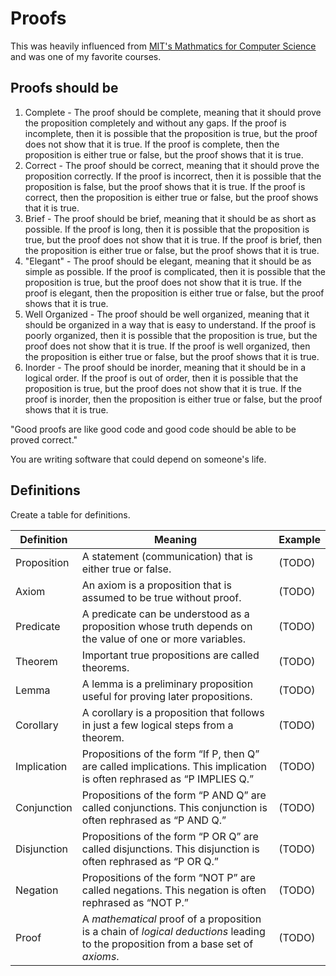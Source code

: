 # Proofs

This was heavily influenced from [MIT's Mathmatics for Computer Science](https://ocw.mit.edu/courses/electrical-engineering-and-computer-science/6-042j-mathematics-for-computer-science-fall-2010/) and was one of my favorite courses.

## Proofs should be

1. Complete - The proof should be complete, meaning that it should
   prove the proposition completely and without any gaps. If the proof
   is incomplete, then it is possible that the proposition is true, but
   the proof does not show that it is true. If the proof is complete,
   then the proposition is either true or false, but the proof shows
   that it is true.
2. Correct - The proof should be correct, meaning that it should
   prove the proposition correctly. If the proof is incorrect, then it
   is possible that the proposition is false, but the proof shows that
   it is true. If the proof is correct, then the proposition is either
   true or false, but the proof shows that it is true.
3. Brief - The proof should be brief, meaning that it should be as
   short as possible. If the proof is long, then it is possible that
   the proposition is true, but the proof does not show that it is
   true. If the proof is brief, then the proposition is either true or
   false, but the proof shows that it is true.
4. "Elegant" - The proof should be elegant, meaning that it should
   be as simple as possible. If the proof is complicated, then it is
   possible that the proposition is true, but the proof does not show
   that it is true. If the proof is elegant, then the proposition is
   either true or false, but the proof shows that it is true.
5. Well Organized - The proof should be well organized, meaning that
   it should be organized in a way that is easy to understand. If the
   proof is poorly organized, then it is possible that the proposition
   is true, but the proof does not show that it is true. If the proof
   is well organized, then the proposition is either true or false, but
   the proof shows that it is true.
6. Inorder - The proof should be inorder, meaning that it should be
   in a logical order. If the proof is out of order, then it is
   possible that the proposition is true, but the proof does not show
   that it is true. If the proof is inorder, then the proposition is
   either true or false, but the proof shows that it is true.

"Good proofs are like good code and good code should be able to be proved correct."

You are writing software that could depend on someone's life.

## Definitions

Create a table for definitions.

Definition | Meaning | Example
--- | --- | ---
Proposition | A statement (communication) that is either true or false. | (TODO)
Axiom | An axiom is a proposition that is assumed to be true without proof. | (TODO)
Predicate | A predicate can be understood as a proposition whose truth depends on the value of one or more variables. | (TODO)
Theorem | Important true propositions are called theorems. | (TODO)
Lemma | A lemma is a preliminary proposition useful for proving later propositions. | (TODO)
Corollary | A corollary is a proposition that follows in just a few logical steps from a theorem. | (TODO)
Implication | Propositions of the form “If P, then Q” are called implications. This implication is often rephrased as “P IMPLIES Q.” | (TODO)
Conjunction | Propositions of the form “P AND Q” are called conjunctions. This conjunction is often rephrased as “P AND Q.” | (TODO)
Disjunction | Propositions of the form “P OR Q” are called disjunctions. This disjunction is often rephrased as “P OR Q.” | (TODO)
Negation | Propositions of the form “NOT P” are called negations. This negation is often rephrased as “NOT P.” | (TODO)
Proof | A *mathematical* proof of a proposition is a chain of *logical deductions* leading to the proposition from a base set of *axioms*. | (TODO)
